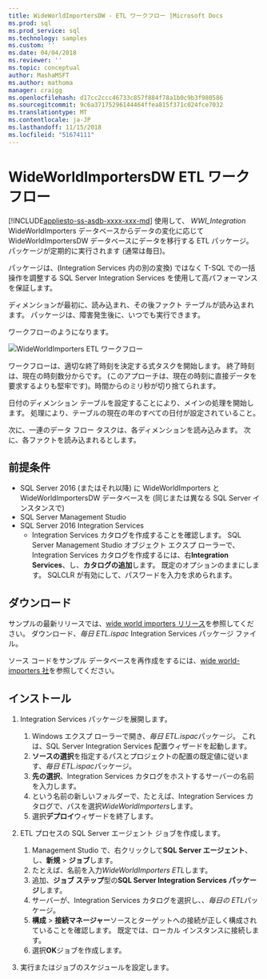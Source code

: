 ```yaml
---
title: WideWorldImportersDW - ETL ワークフロー |Microsoft Docs
ms.prod: sql
ms.prod_service: sql
ms.technology: samples
ms.custom: ''
ms.date: 04/04/2018
ms.reviewer: ''
ms.topic: conceptual
author: MashaMSFT
ms.author: mathoma
manager: craigg
ms.openlocfilehash: d17cc2ccc46733c857f884f78a1b0c9b3f980586
ms.sourcegitcommit: 9c6a37175296144464ffea815f371c024fce7032
ms.translationtype: MT
ms.contentlocale: ja-JP
ms.lasthandoff: 11/15/2018
ms.locfileid: "51674111"
---
```

# <a name="wideworldimportersdw-etl-workflow"></a>WideWorldImportersDW ETL ワークフロー
[!INCLUDE[appliesto-ss-asdb-xxxx-xxx-md](../includes/appliesto-ss-asdb-xxxx-xxx-md.md)]
使用して、 *WWI_Integration* WideWorldImporters データベースからデータの変化に応じて WideWorldImportersDW データベースにデータを移行する ETL パッケージ。 パッケージが定期的に実行されます (通常は毎日)。

パッケージは、(Integration Services 内の別の変換) ではなく T-SQL での一括操作を調整する SQL Server Integration Services を使用して高パフォーマンスを保証します。

ディメンションが最初に、読み込まれ、その後ファクト テーブルが読み込まれます。 パッケージは、障害発生後に、いつでも実行できます。

ワークフローのようになります。

 ![WideWorldImporters ETL ワークフロー](media/wide-world-importers/wideworldimporters-etl-workflow.png)

ワークフローは、適切な終了時刻を決定する式タスクを開始します。 終了時刻は、現在の時刻数分からです。 (このアプローチは、現在の時刻に直接データを要求するよりも堅牢です)。時間からのミリ秒が切り捨てられます。

日付のディメンション テーブルを設定することにより、メインの処理を開始します。 処理により、テーブルの現在の年のすべての日付が設定されていること。

次に、一連のデータ フロー タスクは、各ディメンションを読み込みます。 次に、各ファクトを読み込まれるとします。

## <a name="prerequisites"></a>前提条件

- SQL Server 2016 (またはそれ以降) に WideWorldImporters と WideWorldImportersDW データベースを (同じまたは異なる SQL Server インスタンスで)
- SQL Server Management Studio
- SQL Server 2016 Integration Services
  - Integration Services カタログを作成することを確認します。 SQL Server Management Studio オブジェクト エクスプ ローラーで、Integration Services カタログを作成するには、右**Integration Services**、し、**カタログの追加**します。 既定のオプションのままにします。 SQLCLR が有効にして、パスワードを入力を求められます。


## <a name="download"></a>ダウンロード

サンプルの最新リリースでは、[wide world importers リリース](https://go.microsoft.com/fwlink/?LinkID=800630)を参照してください。 ダウンロード、*毎日 ETL.ispac* Integration Services パッケージ ファイル。

ソース コードをサンプル データベースを再作成をするには、[wide world-importers 社](https://github.com/Microsoft/sql-server-samples/tree/master/samples/databases/wide-world-importers/wwi-integration-etl)を参照してください。

## <a name="install"></a>インストール

1. Integration Services パッケージを展開します。
   1. Windows エクスプ ローラーで開き、*毎日 ETL.ispac*パッケージ。 これは、SQL Server Integration Services 配置ウィザードを起動します。
   2. **ソースの選択**を指定するパスとプロジェクトの配置の既定値に従います、*毎日 ETL.ispac*パッケージ。
   3. **先の選択**、Integration Services カタログをホストするサーバーの名前を入力します。
   4. という名前の新しいフォルダーで、たとえば、Integration Services カタログで、パスを選択*WideWorldImporters*します。
   5. 選択**デプロイ**ウィザードを終了します。

2. ETL プロセスの SQL Server エージェント ジョブを作成します。
   1. Management Studio で、右クリックして**SQL Server エージェント**、し、**新規** > **ジョブ**します。
   2. たとえば、名前を入力*WideWorldImporters ETL*します。
   3. 追加、**ジョブ ステップ**型の**SQL Server Integration Services パッケージ**します。
   4. サーバーが、Integration Services カタログを選択し、、*毎日の ETL*パッケージ。
   5. **構成** > **接続マネージャー**ソースとターゲットへの接続が正しく構成されていることを確認します。 既定では、ローカル インスタンスに接続します。
   6. 選択**OK**ジョブを作成します。

3. 実行またはジョブのスケジュールを設定します。
